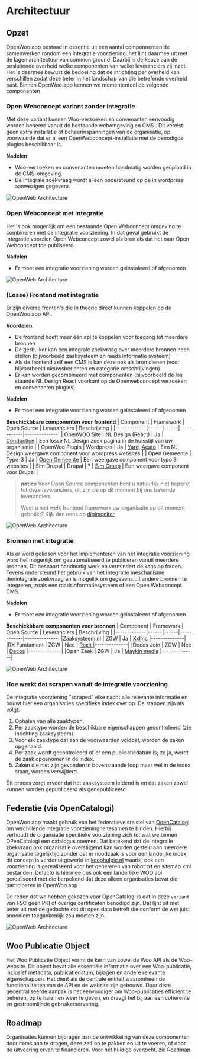 # Architectuur

## Opzet
OpenWoo.app bestaad in essentie uit een aantal componnenten de samenwerken rondom een integratie voorziening, het lijnt daarmee uit met de lagen architectuur van common ground. Daarbij is de keuze aan de onsluitende overheid welke componenten van welke leveranciers zij inzet. Het is daarmee bewust de bedoeling dat de inrichting per overheid kan verschillen zodat deze beter in het landschap van die betrefende overheid past. Binnen OpenWoo.app kennen we momententeel de volgende componenten

### Open Webconcept variant zonder integratie
Met deze variant kunnen Woo-verzoeken en convenanten eenvoudig worden beheerd vanuit de bestaande webomgeving en CMS . Dit vereist geen extra installatie of beheerinspanningen van de organisatie, op voorwaarde dat er al een OpenWebconcept-installatie met de benodigde plugins beschikbaar is. 

**Nadelen:**
- Woo-verzoeken en convenanten moeten handmatig worden geüpload in de CMS-omgeving.
- De integrale zoekvraag wordt alleen ondersteund op de in wordpress aanwezigen gegevens

![OpenWeb Architecture](https://raw.githubusercontent.com/ConductionNL/woo-website-template/main/docs/OpenWebconceptZonder.svg)

### Open Webconcept met integratie
Het is ook mogenlijk om een bestaande Open Webconcept omgeving te combineren met de integratie voorziening. In dat geval gebruikt de integratie voorzien Open Webconcept zowel als bron als dat het naar Open Webconcept toe publiseerd

**Nadelen**
- Er moet een integratie voorziening worden geinstaleerd of afgenomen

![OpenWeb Architecture](https://raw.githubusercontent.com/ConductionNL/woo-website-template/main/docs/OpenWebconceptMet.svg)

### (Losse) Frontend met integratie
Er zijn diverse fronten's die in theorie direct kunnen koppelen op de OpenWoo.app API.

**Voordelen**
- De frontend hoeft maar één api te koppelen voor toegang tot meerdere bronnen
- De gerbuiker kan een integrale zoekvraag over meerdere bronnen heen stellen (bijvoorbeeld zaaksysteem en raads informatie systeem)
- Als de frontend zelf een CMS is kan deze ook als bron dienen (voor bijvoorbeeld nieuwsberichten en categorie omschrijvingen)
- Er kan worden gecombineerd met componenten (bijvoorbeeld de los staande NL Design React voorkant op de Openwebconcept verzoeken en convenanten plugins)

**Nadelen**
- Er moet een integratie voorziening worden geinstaleerd of afgenomen

**Beschickbbare componenten voor frontend**
| Component | Framework | Open Source | Leveranciers | Beschrijving |
|-------------|------|------|------------|--------------|
| OpenWOO Site  | NL Design (React) | Ja | [Conduction](https://conduction.nl/) | Een losse NL Design zoek pagina in de huisstijl van uw organisatie |
| OpenWoo Plugin | Wordpress | Ja | [Yard](https://www.yard.nl/), [Acato](https://acato.nl/) | Een NL Design weergave component voor wordpress websites |
| Open Gemeente | Typo-3 | Ja | [Open Gemeente](https://www.opengemeenten.nl/) | Een weergave component voor typo 3 websites |
| Sim Drupal | Drupal | ? | [Sim Groep](https://www.simgroep.nl/) | Een weergave component voor Drupal |

> **notice** 
> Voor Open Source componenten bent u natuurlijk niet beperkt tot deze leveranciers, dit zijn de op dit moment bij ons bekende leveranciers.
> 
> Weet u niet welk frontend framework uw organisaite op dit moment gebruikt? Kijk dan eens op [digimonitor](https://www.digimonitor.nl/cms-en/gemeenten/)
> 
![OpenWeb Architecture](https://raw.githubusercontent.com/ConductionNL/woo-website-template/main/docs/LosseFrontend.svg)

### Bronnen met integratie
Als er word gekosen voor het implementeren van het integratie voorziening word het mogenlijk om geautomatiseerd te publiceren vanuit meerdere bronnen.
Dit bespaart handmatig werk en vermindert de kans op fouten. Tevens ondersteund het gebruik van het integratie meschanisme denintegrale zoekvraag en is mogelijk om gegevens uit andere bronnen te integreren, zoals een raadsinformatiesysteem of een Open Webconcept CMS.

**Nadelen**
- Er moet een integratie voorziening worden geinstaleerd of afgenomen

**Beschickbbare componenten voor bronnen**
| Component | Framework | Open Source | Leveranciers | Beschrijving |
|-------------|------|------|------------|--------------|
|Zaaksysteem.nl | ZGW | Ja | [Xxllnc](https://xxllnc.nl/) |--------------|
|RX Fundament | ZGW | Nee | [Roxit ](https://www.roxit.nl/) |--------------|
|Decos Join | ZGW | Nee | [Decos](https://www.decos.com/nl) |--------------|
|Open Zaak | ZGW | Ja | [Maykin media](https://www.maykinmedia.nl/nl/) |--------------|

![OpenWeb Architecture](https://raw.githubusercontent.com/ConductionNL/woo-website-template/main/docs/Bronnen.svg)

### Hoe werkt dat scrapen vanuit de integratie voorziening

De integratie voorziening "scraped" elke nacht alle relevante informatie en bouwt hier een organisaties specifieke index over op. De stappen zijn als volgt:

1. Ophalen van alle zaaktypen.
2. Per zaaktype worden de beschikbare eigenschappen gecontroleerd (zie inrichting zaaksysteem).
3. Voor elk zaaktype dat aan de voorwaarden voldoet, worden de zaken opgehaald.
4. Per zaak wordt gecontroleerd of er een publicatiedatum is; zo ja, wordt de zaak opgenomen in de index.
5. Zaken die niet zijn gevonden in bovenstaande loop maar wel in de index staan, worden verwijderd.

Dit proces zorgt ervoor dat het zaaksysteem leidend is en dat zaken zowel kunnen worden gepubliceerd als gedepubliceerd.

## Federatie (via OpenCatalogi)
OpenWoo.app maakt gebruik van het federatieve stelstel van [OpenCatalogi](https://opencatalogi.nl/) om verchillende integratie voorzieningne tesamen te binden. Hierbij verhoudt de organsiatie specifieke voorziening zich tot wat we binnen OPenCatalogi een catalogus noemen. 
Dat betekend dat de integralle zoekvraag ook organisatie overstijgend kan worden gesteld aan meerdere organisatie tegelijktijd zonder dat er noodzaak is voor een landelijke index, dit concept is verder uitgewerkt in [koophulpje.nl](https://koophulpje.nl/) waarbij ook een voorziening is gerealiseerd voor het genereren van robot.txt en sitemap.xml bestanden.  Defacto is hiermee dus ook een landerlijke WOO api gerealiseerd met die berpekend dat deze alleen organisaties bevat die participeren in OpenWoo.app

De reden dat we hebben gekozen voor OpenCatalogi is dat in deze `variant` van FSC géén PKI of overige certificaten benodigd zijn. Dat lijnt uit met beter uit met de gedachte dat dit open data betreft die conform de wet juist annoniem toegankenlijk zou moeten zijn. 

![OpenWeb Architecture](https://raw.githubusercontent.com/ConductionNL/woo-website-template/main/docs/Federatie.svg)

## Woo Publicatie Object

Het Woo Publicatie Object vormt de kern van zowel de Woo API als de Woo-website. Dit object bevat alle essentiële informatie over een Woo-publicatie, inclusief metadata, publicatiedatum, bijlagen en andere relevante eigenschappen. Het dient als de centrale entiteit waaromheen de functionaliteiten van de API en de website zijn gebouwd. Door deze gecentraliseerde aanpak is het eenvoudiger om Woo-publicaties efficiënt te beheren, op te halen en weer te geven, en draagt het bij aan een coherente en gestroomlijnde gebruikerservaring.


## Roadmap

Organisaties kunnen bijdragen aan de ontwikkeling van deze componenten door items aan te dragen, deze zelf op te pakken en uit te voeren, of door de uitvoering ervan te financieren. Voor het huidige overzicht, zie [Roadmap](/docs/Roadmap.md).
